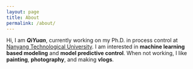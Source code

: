 ```yaml
---
layout: page
title: About
permalink: /about/
---
```



Hi, I am <em><b>QiYuan</b></em>, currently working on my Ph.D. in process control at <a href="https://www.ntu.edu.sg/">Nanyang Technological University</a>. I am interested in <b>machine learning based modeling</b> and <b>model predictive control</b>. When not working, I like <b>painting</b>, <b>photography</b>, and making <a style="margin-top: 0.45rem; text-decoration: none; cursor: auto;" href="{{ '/vlogs' | relative_url }}"><b>vlogs</b></a>.


